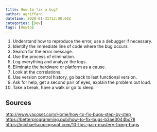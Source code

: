 ```yaml
---
title: How to fix a bug?
author: agriffard
datetime: 2020-01-31T12:00:00Z
categories: [Dev]
tags: [Howto]
---
```


1. Understand how to reproduce the error, use a debugger if necessary.
2. Identify the immediate line of code where the bug occurs.
3. Search for the error message.
4. Use the process of elimination.
5. Log everything and analyze the logs.
6. Eliminate the hardware or platform as a cause.
7. Look at the correlations.
8. Use version control history, go back to last functional version.
9. Ask for help, get a second pair of eyes, explain the problem out loud.
10. Take a break, have a walk or go to sleep.

## Sources

<http://www.yacoset.com/Home/how-to-fix-bugs-step-by-step>  
<https://betterprogramming.pub/how-to-fix-bugs-b3ae3044bc78>  
<https://michaelscodingspot.com/10-tips-gain-mastery-fixing-bugs>
